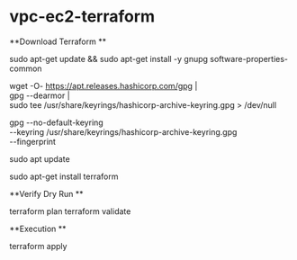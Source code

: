 # vpc-ec2-terraform

**Download Terraform 
**


sudo apt-get update && sudo apt-get install -y gnupg software-properties-common

wget -O- https://apt.releases.hashicorp.com/gpg | \
gpg --dearmor | \
sudo tee /usr/share/keyrings/hashicorp-archive-keyring.gpg > /dev/null

gpg --no-default-keyring \
--keyring /usr/share/keyrings/hashicorp-archive-keyring.gpg \
--fingerprint

sudo apt update

sudo apt-get install terraform



**Verify Dry Run 
**


terraform plan
terraform validate

**Execution
**


terraform apply
